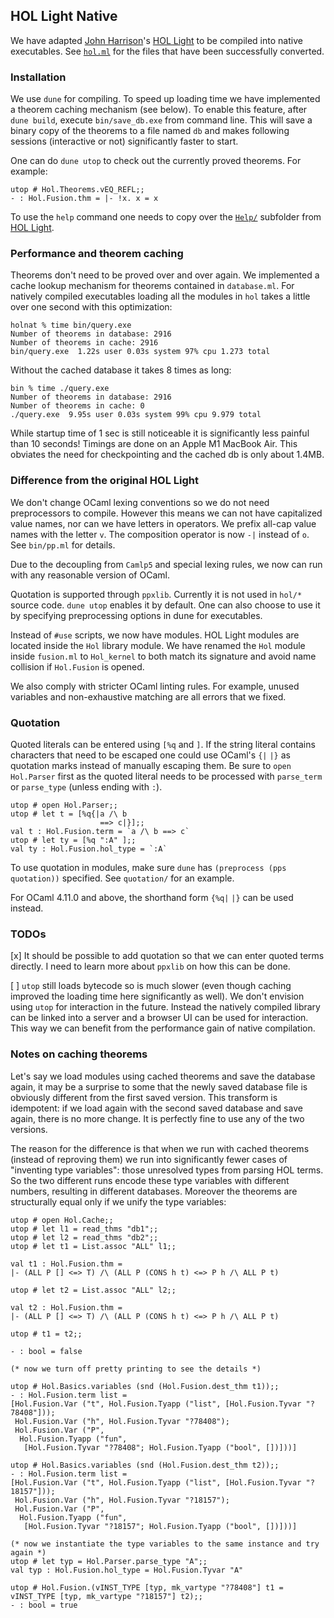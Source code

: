 ## HOL Light Native

We have adapted [John Harrison](http://www.cl.cam.ac.uk/~jrh13/)'s [HOL Light](https://github.com/jrh13/hol-light) to
be compiled into native executables.  See [```hol.ml```](https://github.com/jrh13/hol-light/blob/6a2d07bf531330c6e8afdf65431ea992a744f085/hol.ml#L166) for the files that have been successfully converted.

### Installation

We use ```dune``` for compiling. To speed up loading time we have implemented a theorem caching mechanism (see below). To enable this feature, after ```dune build```, execute ```bin/save_db.exe``` from command line. This will save a binary copy of the theorems to a file named ```db``` and makes following sessions (interactive or not) significantly faster to start.

One can do ```dune utop``` to check out the currently proved theorems. For example:
```
utop # Hol.Theorems.vEQ_REFL;;
- : Hol.Fusion.thm = |- !x. x = x
```
To use the ```help``` command one needs to copy over the [```Help/```](https://github.com/jrh13/hol-light/tree/master/Help) subfolder from [HOL Light](https://github.com/jrh13/hol-light).

### Performance and theorem caching

Theorems don't need to be proved over and over again. We implemented a cache lookup mechanism for theorems contained in ```database.ml```. For natively compiled executables loading all the modules in ```hol``` takes a little over one second with this optimization:

```
holnat % time bin/query.exe
Number of theorems in database: 2916
Number of theorems in cache: 2916
bin/query.exe  1.22s user 0.03s system 97% cpu 1.273 total
```

Without the cached database it takes 8 times as long:
```
bin % time ./query.exe
Number of theorems in database: 2916
Number of theorems in cache: 0
./query.exe  9.95s user 0.03s system 99% cpu 9.979 total
```

While startup time of 1 sec is still noticeable it is significantly less painful than 10 seconds! Timings are done on an Apple M1 MacBook Air. This obviates the need for checkpointing and the cached db is only about 1.4MB.

### Difference from the original HOL Light

We don't change OCaml lexing conventions so we do not need preprocessors to compile. However this means we can not have capitalized value names, nor can we have letters in operators.
We prefix all-cap value names with the letter ```v```. The composition operator is now ```-|``` instead of ```o```. See ```bin/pp.ml``` for details.

Due to the decoupling from ```Camlp5``` and special lexing rules, we now can run with any reasonable version of OCaml.

Quotation is supported through ```ppxlib```. Currently it is not used in ```hol/*``` source code. ```dune utop``` enables it by default. One can also choose to use it by specifying preprocessing options in dune for executables.

Instead of ```#use``` scripts, we now have modules. HOL Light modules are located inside the ```Hol``` library module. We have renamed the ```Hol``` module inside ```fusion.ml``` to ```Hol_kernel``` to both match its signature and avoid name collision if ```Hol.Fusion``` is opened.

We also comply with stricter OCaml linting rules. For example, unused variables and non-exhaustive matching are all errors that we fixed.

### Quotation

Quoted literals can be entered using ```[%q``` and ```]```. If the string literal contains characters that need to be escaped one could use OCaml's ```{|``` ```|}``` as quotation marks instead of manually escaping them. Be sure to ```open Hol.Parser``` first as the quoted literal needs to be processed with ```parse_term``` or ```parse_type``` (unless ending with ```:```).

```
utop # open Hol.Parser;;
utop # let t = [%q{|a /\ b
                    ==> c|}];;
val t : Hol.Fusion.term = `a /\ b ==> c`
utop # let ty = [%q ":A" ];;
val ty : Hol.Fusion.hol_type = `:A`
```

To use quotation in modules, make sure ```dune``` has ```(preprocess (pps quotation))``` specified. See ```quotation/``` for an example.

For OCaml 4.11.0 and above, the shorthand form ```{%q|``` ```|}``` can be used instead.

### TODOs

[x] It should be possible to add quotation so that we can enter quoted terms directly. I need to learn more about ```ppxlib``` on how this can be done. 

[ ] ```utop``` still loads bytecode so is much slower (even though caching improved the loading time here significantly as well). We don't envision using ```utop``` for interaction in the future. Instead
the natively compiled library can be linked into a server and a browser UI can be used for interaction. This way we can benefit from the performance gain of native compilation.

### Notes on caching theorems

Let's say we load modules using cached theorems and save the database again, it may be a surprise to some that the newly saved database file is obviously different from the first saved version. This transform is idempotent: if we load again with the second saved database and save again, there is no more change. It is perfectly fine to use any of the two versions.

The reason for the difference is that when we run with cached theorems (instead of reproving them) we run into significantly fewer cases of "inventing type variables": those unresolved types from parsing HOL terms. So the two different runs encode these type variables with different numbers, resulting in different databases. Moreover the theorems are structurally equal only if we unify the type variables:

```
utop # open Hol.Cache;;
utop # let l1 = read_thms "db1";;
utop # let l2 = read_thms "db2";;
utop # let t1 = List.assoc "ALL" l1;;

val t1 : Hol.Fusion.thm =
|- (ALL P [] <=> T) /\ (ALL P (CONS h t) <=> P h /\ ALL P t)

utop # let t2 = List.assoc "ALL" l2;;

val t2 : Hol.Fusion.thm =
|- (ALL P [] <=> T) /\ (ALL P (CONS h t) <=> P h /\ ALL P t)

utop # t1 = t2;;

- : bool = false

(* now we turn off pretty printing to see the details *)

utop # Hol.Basics.variables (snd (Hol.Fusion.dest_thm t1));;
- : Hol.Fusion.term list =
[Hol.Fusion.Var ("t", Hol.Fusion.Tyapp ("list", [Hol.Fusion.Tyvar "?78408"]));
 Hol.Fusion.Var ("h", Hol.Fusion.Tyvar "?78408");
 Hol.Fusion.Var ("P",
  Hol.Fusion.Tyapp ("fun",
   [Hol.Fusion.Tyvar "?78408"; Hol.Fusion.Tyapp ("bool", [])]))]

utop # Hol.Basics.variables (snd (Hol.Fusion.dest_thm t2));;
- : Hol.Fusion.term list =
[Hol.Fusion.Var ("t", Hol.Fusion.Tyapp ("list", [Hol.Fusion.Tyvar "?18157"]));
 Hol.Fusion.Var ("h", Hol.Fusion.Tyvar "?18157");
 Hol.Fusion.Var ("P",
  Hol.Fusion.Tyapp ("fun",
   [Hol.Fusion.Tyvar "?18157"; Hol.Fusion.Tyapp ("bool", [])]))]

(* now we instantiate the type variables to the same instance and try again *)
utop # let typ = Hol.Parser.parse_type "A";;
val typ : Hol.Fusion.hol_type = Hol.Fusion.Tyvar "A"

utop # Hol.Fusion.(vINST_TYPE [typ, mk_vartype "?78408"] t1 = vINST_TYPE [typ, mk_vartype "?18157"] t2);;
- : bool = true
```
